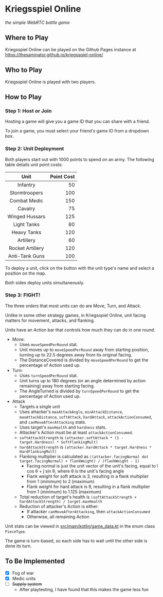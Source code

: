 # Kriegsspiel Online

*the simple WebRTC battle game*

## Where to Play

Kriegsspiel Online can be played on the Github Pages instance at https://thesaminator.github.io/kriegsspiel-online/

## Who to Play

Kriegsspiel Online is played with two players.

## How to Play

### Step 1: Host or Join

Hosting a game will give you a game ID that you can share with a friend.

To join a game, you must select your friend's game ID from a dropdown box.

### Step 2: Unit Deployment

Both players start out with 1000 points to spend on an army. The following table details unit point costs:

| Unit             | Point Cost |
| :--------------: | ---------: |
| Infantry         |         50 |
| Stormtroopers    |        100 |
| Combat Medic     |        150 |
| Cavalry          |         75 |
| Winged Hussars   |        125 |
| Light Tanks      |         80 |
| Heavy Tanks      |        120 |
| Artillery        |         60 |
| Rocket Artillery |        120 |
| Anti-Tank Guns   |        100 |

To deploy a unit, click on the button with the unit type's name and select a position on the map.

Both sides deploy units simultaneously.

### Step 3: FIGHT!

The three orders that most units can do are Move, Turn, and Attack.

Unlike in some other strategy games, in Kriegsspiel Online, unit facing matters for movement, attacks, and flanking.

Units have an Action bar that controls how much they can do in one round.

* Move:
    * Uses `moveSpeedPerRound` stat.
    * Unit moves up to `moveSpeedPerRound` away from starting position, turning up to 22.5 degrees away from its original facing.
    * The DistanceCovered is divided by `moveSpeedPerRound` to get the percentage of Action used up.
* Turn:
    * Uses `turnSpeedPerRound` stat.
    * Unit turns up to 180 degrees (or an angle determined by action remaining) away from starting facing.
    * The AngleTurned is divided by `turnSpeedPerRound` to get the percentage of Action used up.
* Attack
    * Targets a single unit
    * Uses attacker's `maxAttackAngle`, `minAttackDistance`, `maxAttackDistance`, `softAttack`, `hardAttack`, `attackActionConsumed`, and `canMoveAfterAttacking` stats.
    * Uses target's `maxHealth` and `hardness` stats.
    * Attacker's Action must be at least `attackActionConsumed`.
    * `softAttackStrength` is `(attacker.softAttack * (1 - target.Hardness) * SoftFlankingMult)`
    * `hardAttackStrength` is `(attacker.hardAttack * target.Hardness * HardFlankingMult)`
    * Flanking multiplier is calculated as `((attacker.facingNormal dot target.facingNormal) + flankWeight) / (flankWeight - 1)`
        * Facing normal is just the unit vector of the unit's facing, equal to î cos θ + ĵ sin θ, where θ is the unit's facing angle
        * Flank weight for soft attack is 3, resulting in a flank multiplier from 1 (minimum) to 2 (maximum)
        * Flank weight for hard attack is 9, resulting in a flank multiplier from 1 (minimum) to 1.125 (maximum)
    * Total reduction of target's health is `(softAttackStrength + hardAttackStrength) / target.maxHealth`
    * Reduction of attacker's Action is either:
        * If attacker `canMoveAfterAttacking`, then `attackActionConsumed`
        * Otherwise, all remaining Action

Unit stats can be viewed in [src/main/kotlin/game_data.kt](./src/main/kotlin/game_data.kt) in the enum class `PieceType`.

The game is turn-based, so each side has to wait until the other side is done its turn.

## To Be Implemented

* [x] Fog of war
* [x] Medic units
* [ ] ~~Supply system~~
    * After playtesting, I have found that this makes the game less fun
